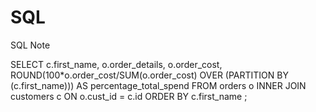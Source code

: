 # SQL
SQL Note

SELECT
     c.first_name,
     o.order_details,
     o.order_cost,
     ROUND(100*o.order_cost/SUM(o.order_cost) OVER
     (PARTITION BY (c.first_name))) AS percentage_total_spend 
FROM
    orders o
INNER JOIN
    customers c
ON
    o.cust_id = c.id
ORDER BY
    c.first_name
;

